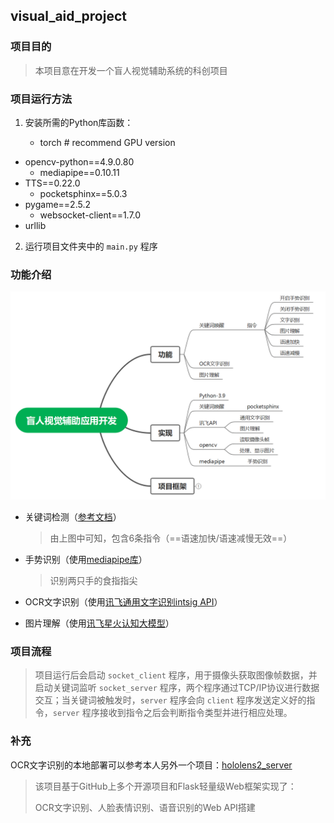## visual_aid_project

### 项目目的

>  本项目意在开发一个盲人视觉辅助系统的科创项目

### 项目运行方法

1. 安装所需的Python库函数：

    - torch  # recommend GPU version
- opencv-python==4.9.0.80
    - mediapipe==0.10.11
- TTS==0.22.0
    - pocketsphinx==5.0.3
- pygame==2.5.2
    - websocket-client==1.7.0
- urllib
2. 运行项目文件夹中的 `main.py` 程序

### 功能介绍

![1712327045720](README.assets/1712327045720.png)

- 关键词检测（[参考文档](https://blog.51cto.com/u_16099203/7171249?abTest=51cto)）

  > 由上图中可知，包含6条指令（==语速加快/语速减慢无效==）

- 手势识别（使用[mediapipe库](https://developers.google.com/mediapipe/solutions/guide)）

  > 识别两只手的食指指尖

- OCR文字识别（使用[讯飞通用文字识别intsig API](https://www.xfyun.cn/doc/words/universal-character-recognition/API.html)）

- 图片理解（使用[讯飞星火认知大模型](https://www.xfyun.cn/doc/spark/ImageUnderstanding.html#%E6%8E%A5%E5%8F%A3%E8%AF%B4%E6%98%8E)）

### 项目流程

>  项目运行后会启动 `socket_client` 程序，用于摄像头获取图像帧数据，并启动关键词监听 `socket_server` 程序，两个程序通过TCP/IP协议进行数据交互；当关键词被触发时，`server` 程序会向 `client` 程序发送定义好的指令，`server` 程序接收到指令之后会判断指令类型并进行相应处理。

### 补充

OCR文字识别的本地部署可以参考本人另外一个项目：[hololens2_server](https://github.com/chengyingshe/hololens2_server)

> 该项目基于GitHub上多个开源项目和Flask轻量级Web框架实现了：
>
> OCR文字识别、人脸表情识别、语音识别的Web API搭建

